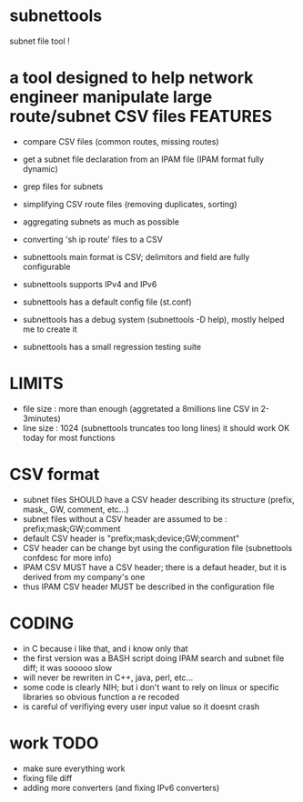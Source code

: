 subnettools
===========

subnet file tool !

a tool designed to help network engineer manipulate large route/subnet CSV files
FEATURES
========
- compare CSV files (common routes, missing routes)
- get a subnet file declaration from an IPAM file (IPAM format fully dynamic)
- grep files for subnets
- simplifying CSV route files (removing duplicates, sorting)
- aggregating subnets as much as possible
- converting 'sh ip route' files to a CSV

- subnettools main format is CSV; delimitors and field are fully configurable
- subnettools supports IPv4 and IPv6
- subnettools has a default config file (st.conf)
- subnettools has a debug system (subnettools -D help), mostly helped me to create it
- subnettools has a small regression testing suite


LIMITS
=======
- file size : more than enough (aggretated a 8millions line CSV in 2-3minutes)
- line size : 1024 (subnettools truncates too long lines)
it should work OK today for most functions

CSV format 
===========
- subnet files SHOULD have a CSV header describing its structure (prefix, mask,, GW, comment, etc...)
- subnet files without a CSV header are assumed to be : prefix;mask;GW;comment
- default CSV header is "prefix;mask;device;GW;comment"
- CSV header can be change byt using the configuration file (subnettools confdesc for more info)
- IPAM CSV MUST have a CSV header; there is a defaut header, but it is derived from my company's one
- thus IPAM CSV header MUST be described in the configuration file

CODING
======
- in C because i like that, and i know only that
- the first version was a BASH script doing IPAM search and subnet file diff; it was sooooo slow
- will never be rewriten in C++, java, perl, etc...
- some code is clearly NIH; but i don't want to rely on linux or specific libraries so obvious function a re recoded
- is careful of verifiying every user input value so it doesnt crash

work TODO
=========
- make sure everything work
- fixing file diff 
- adding more converters (and fixing IPv6 converters)


